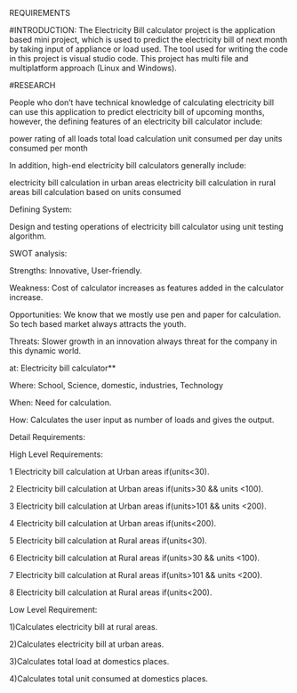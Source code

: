 
REQUIREMENTS

#INTRODUCTION: The Electricity Bill calculator project is the application based mini project, which is used to predict the electricity bill of next month by taking input of appliance or load used. The tool used for writing the code in this project is visual studio code. This project has multi file and multiplatform approach (Linux and Windows).

#RESEARCH

People who don’t have technical knowledge of calculating electricity bill can use this application to predict electricity bill of upcoming months, however, the defining features of an electricity bill calculator include:

power rating of all loads
total load calculation
unit consumed per day
units consumed per month

In addition, high-end electricity bill calculators generally include:

electricity bill calculation in urban areas
electricity bill calculation in rural areas
bill calculation based on units consumed

Defining System:

Design and testing operations of electricity bill calculator using unit testing algorithm.

SWOT analysis:

Strengths: Innovative, User-friendly.

Weakness: Cost of calculator increases as features added in the calculator increase.

Opportunities: We know that we mostly use pen and paper for calculation. So tech based market always attracts the youth.

Threats: Slower growth in an innovation always threat for the company in this dynamic world.

at: Electricity bill calculator**

Where: School, Science, domestic, industries, Technology

When: Need for calculation.

How: Calculates the user input as number of loads and gives the output.

Detail Requirements:

High Level Requirements:

  1 Electricity bill calculation at Urban areas if(units<30).

  2 Electricity bill calculation at Urban areas if(units>30 && units <100).

  3 Electricity bill calculation at Urban areas if(units>101 && units <200).

  4 Electricity bill calculation at Urban areas if(units<200).	

  5 Electricity bill calculation at Rural areas if(units<30).

  6 Electricity bill calculation at Rural areas if(units>30 && units <100).

  7 Electricity bill calculation at Rural areas if(units>101 && units <200).	

  8 Electricity bill calculation at Rural areas if(units<200).

Low Level Requirement:

1)Calculates electricity bill at rural areas.

2)Calculates electricity bill at urban areas.

3)Calculates total load at domestics places.

4)Calculates total unit consumed at domestics places.